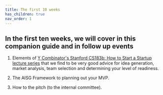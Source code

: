```yaml
---
title: The first 10 weeks
has_children: true
nav_order: 1
---
```


## In the first ten weeks, we will cover in this companion guide and in follow up events

1. Elements of [Y Combinator's Stanford CS183b: How to Start a Startup lecture series](https://www.youtube.com/playlist?list=PL11qn6zM2Y3bMZdChxEqHKaCaKUjwItGL "Y Combinator's Stanford CS183b: How to Start a Startup lecture series") that we find to be very good advice for idea generation, market analysis, team selection and determining your level of readiness.

2. The AISG Framework to planning out your MVP.

3. How to the pitch (to the internal committee).


